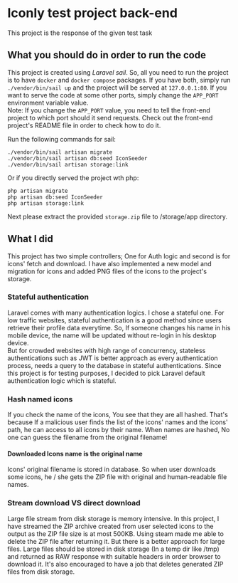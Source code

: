 # Iconly test project back-end
This project is the response of the given test task

## What you should do in order to run the code
This project is created using *Laravel sail*. So, all you need to run the project
is to have `docker` and `docker compose` packages. If you have both, simply run
`./vendor/bin/sail up` and the project will be served at `127.0.0.1:80`.
If you want to serve the code at some other ports, simply change the `APP_PORT`
environment variable value.  
Note: If you change the `APP_PORT` value, you need to tell the front-end project
to which port should it send requests. Check out the front-end project's README
file in order to check how to do it.

Run the following commands for sail:

```shell
./vendor/bin/sail artisan migrate
./vendor/bin/sail artisan db:seed IconSeeder
./vendor/bin/sail artisan storage:link
```

Or if you directly served the project wth php:

```shell
php artisan migrate
php artisan db:seed IconSeeder
php artisan storage:link
```

Next please extract the provided `storage.zip` file to /storage/app directory.

## What I did
This project has two simple controllers; One for Auth logic and second is for
icons' fetch and download. I have also implemented a new model and migration for
icons and added PNG files of the icons to the project's storage.

### Stateful authentication
Laravel comes with many authentication logics. I chose a stateful one. For low
traffic websites, stateful authentication is a good method since users retrieve
their profile data everytime. So, If someone changes his name in his mobile
device, the name will be updated without re-login in his desktop device.  
But for crowded websites with high range of concurrency, stateless authentications
such as JWT is better approach as every authentication process, needs a query to
the database in stateful authentications. Since this project is for testing
purposes, I decided to pick Laravel default authentication logic which is stateful.

### Hash named icons
If you check the name of the icons, You see that they are all hashed. That's
because If a malicious user finds the list of the icons' names and the icons' path,
he can access to all icons by their name. When names are hashed, No one can guess
the filename from the original filename!

#### Downloaded Icons name is the original name
Icons' original filename is stored in database. So when user downloads some icons,
he / she gets the ZIP file with original and human-readable file names.

### Stream download VS direct download
Large file stream from disk storage is memory intensive. In this project, I have
streamed the ZIP archive created from user selected icons to the output as the
ZIP file size is at most 500KB. Using steam made me able to delete the ZIP file
after returning it. But there is a better approach for large files. Large files
should be stored in disk storage (In a temp dir like /tmp) and returned as RAW
response with suitable headers in order browser to download it. It's also
encouraged to have a job that deletes generated ZIP files from disk storage.
